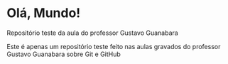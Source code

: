 # Olá, Mundo!
 Repositório teste da aula do professor Gustavo Guanabara
 
 Este é apenas um repositório teste feito nas aulas gravados do professor Gustavo Guanabara sobre Git e GitHub
